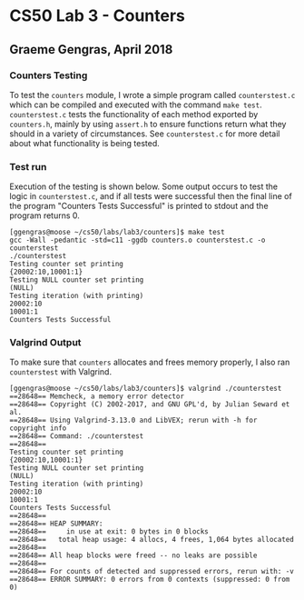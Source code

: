 # CS50 Lab 3 - Counters
## Graeme Gengras, April 2018

### Counters Testing
To test the `counters` module, I wrote a simple program called `counterstest.c` which can be compiled and executed with the command `make test`. `counterstest.c` tests the functionality of each method exported by `counters.h`, mainly by using `assert.h` to ensure functions return what they should in a variety of circumstances.  See `counterstest.c` for more detail about what functionality is being tested.

### Test run
Execution of the testing is shown below. Some output occurs to test the logic in `counterstest.c`, and if all tests were successful then the final line of the program "Counters Tests Successful" is printed to stdout and the program returns 0.

```
[ggengras@moose ~/cs50/labs/lab3/counters]$ make test
gcc -Wall -pedantic -std=c11 -ggdb counters.o counterstest.c -o counterstest
./counterstest
Testing counter set printing
{20002:10,10001:1}
Testing NULL counter set printing
(NULL)
Testing iteration (with printing)
20002:10
10001:1
Counters Tests Successful
```

### Valgrind Output
To make sure that `counters` allocates and frees memory properly, I also ran `counterstest` with Valgrind.

```
[ggengras@moose ~/cs50/labs/lab3/counters]$ valgrind ./counterstest
==28648== Memcheck, a memory error detector
==28648== Copyright (C) 2002-2017, and GNU GPL'd, by Julian Seward et al.
==28648== Using Valgrind-3.13.0 and LibVEX; rerun with -h for copyright info
==28648== Command: ./counterstest
==28648==
Testing counter set printing
{20002:10,10001:1}
Testing NULL counter set printing
(NULL)
Testing iteration (with printing)
20002:10
10001:1
Counters Tests Successful
==28648==
==28648== HEAP SUMMARY:
==28648==     in use at exit: 0 bytes in 0 blocks
==28648==   total heap usage: 4 allocs, 4 frees, 1,064 bytes allocated
==28648==
==28648== All heap blocks were freed -- no leaks are possible
==28648==
==28648== For counts of detected and suppressed errors, rerun with: -v
==28648== ERROR SUMMARY: 0 errors from 0 contexts (suppressed: 0 from 0)
```

